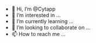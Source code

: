 - 👋 Hi, I’m @Cytapp
- 👀 I’m interested in ...
- 🌱 I’m currently learning ...
- 💞️ I’m looking to collaborate on ...
- 📫 How to reach me ...

<!---
Cytapp/Cytapp is a ✨ special ✨ repository because its `README.md` (this file) appears on your GitHub profile.
You can click the Preview link to take a look at your changes.
--->
